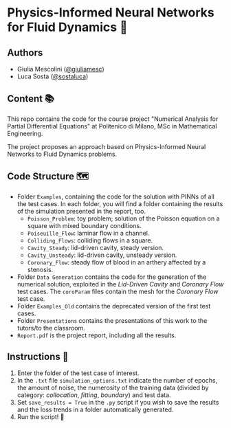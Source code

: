 # Physics-Informed Neural Networks for Fluid Dynamics :ocean:

## Authors
- Giulia Mescolini ([@giuliamesc](https://github.com/giuliamesc)) 
- Luca Sosta ([@sostaluca](https://gitlab.com/sostaluca))

## Content :books:
This repo contains the code for the course project "Numerical Analysis for Partial Differential Equations" at Politenico di Milano, MSc in Mathematical Engineering.

The project proposes an approach based on Physics-Informed Neural Networks to Fluid Dynamics problems.

## Code Structure :world_map:
- Folder `Examples`, containing the code for the solution with PINNs of all the test cases.
In each folder, you will find a folder containing the results of the simulation presented in the report, too.
    - `Poisson_Problem`: toy problem; solution of the Poisson equation on a square with mixed boundary conditions.
    - `Poiseuille_Flow`: laminar flow in a channel.
    - `Colliding_Flows`: colliding flows in a square.
    - `Cavity_Steady`: lid-driven cavity, steady version.
    - `Cavity_Unsteady`: lid-driven cavity, unsteady version.
    - `Coronary_Flow`: steady flow of blood in an arthery affected by a stenosis.
- Folder `Data Generation` contains the code for the generation of the numerical solution, exploited in the *Lid-Driven Cavity* and *Coronary Flow* test cases. The `coroParam` files contain the mesh for the *Coronary Flow* test case.
- Folder `Examples_Old` contains the deprecated version of the first test cases.
- Folder `Presentations` contains the presentations of this work to the tutors/to the classroom.
- `Report.pdf` is the project report, including all the results. 

## Instructions :dart:
1. Enter the folder of the test case of interest.
2. In the `.txt` file `simulation_options.txt` indicate the number of epochs, the amount of noise, the numerosity of the training data (divided by category: *collocation*, *fitting*, *boundary*) and test data.
3. Set `save_results = True` in the `.py` script if you wish to save the results and the loss trends in a folder automatically generated.
4. Run the script! :rocket:

